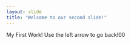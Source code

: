 ```yaml
---
layout: slide
title: "Welcome to our second slide!"
---
```

My First Work!
Use the left arrow to go back!00
